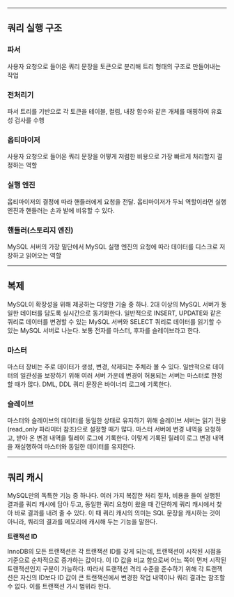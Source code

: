 

---



## 쿼리 실행 구조

### 파서

사용자 요청으로 들어온 쿼리 문장을 토큰으로 분리해 트리 형태의 구조로 만들어내는 작업



### 전처리기

파서 트리를 기반으로 각 토큰을 테이블, 컬럼, 내장 함수와 같은 개체를 매핑하여 유효성 검사를 수행



### 옵티마이저

사용자 요청으로 들어온 쿼리 문장을 어떻게 저렴한 비용으로 가장 빠르게 처리할지 결정하는 역할



### 실행 엔진

옵티마이저의 결정에 따라 핸들러에게 요청을 전달. 옵티마이저가 두뇌 역할이라면 실행 엔진과 핸들러는 손과 발에 비유할 수 있다.



### 핸들러(스토리지 엔진)

MySQL 서버의 가장 밑단에서 MySQL 실행 엔진의 요청에 따라 데이터를 디스크로 저장하고 읽어오는 역할



---



## 복제

MySQL이 확장성을 위해 제공하는 다양한 기술 중 하나. 2대 이상의 MySQL 서버가 동일한 데이터를 담도록 실시간으로 동기화한다. 일반적으로 INSERT, UPDATE와 같은 쿼리로 데이터를 변경할 수 있는 MySQL 서버와 SELECT 쿼리로 데이터를 읽기할 수 있는 MySQL 서버로 나눈다. 보통 전자를 마스터, 후자를 슬레이브라고 한다.



### 마스터

마스터 장비는 주로 데이터가 생성, 변경, 삭제되는 주체라 볼 수 있다. 일반적으로 데이터의 일관성을 보장하기 위해 여러 서버 가운데 변경이 허용되는 서버는 마스터로 한정할 때가 많다. DML, DDL 쿼리 문장은 바이너리 로그에 기록한다.



### 슬레이브

마스터와 슬레이브의 데이터를 동일한 상태로 유지하기 위해 슬레이브 서버는 읽기 전용 (read_only 파라미터 참조)으로 설정할 때가 많다. 마스터 서버에 변경 내역을 요청하고, 받아 온 변경 내역을 릴레이 로그에 기록한다. 이렇게 기록된 릴레이 로그 변경 내역을 재실행하여 마스터와 동일한 데이터를 유지한다.



---



## 쿼리 캐시

MySQL만의 독특한 기능 중 하나다. 여러 가지 복잡한 처리 절차, 비용을 들여 실행된 결과를 쿼리 캐시에 담아 두고, 동일한 쿼리 요청이 왔을 때 간단하게 쿼리 캐시에서 찾아 바로 결과를 내려 줄 수 있다. 이 때 쿼리 캐시의 의미는 SQL 문장을 캐시하는 것이 아니라, 쿼리의 결과를 메모리에 캐시해 두는 기능을 말한다.



**트랜잭션 ID**

InnoDB의 모든 트랜잭션은 각 트랜잭션 ID를 갖게 되는데, 트랜잭션이 시작된 시점을 기준으로 순차적으로 증가하는 값이다. 이 ID 값을 비교 함으로써 어느 쪽이 먼저 시작된 트랜잭션인지 구분이 가능하다. 따라서 트랜잭션 격리 수준을 준수하기 위해 각 트랜잭션은 자신의 ID보다 ID 값이 큰 트랜잭션에서 변경한 작업 내역이나 쿼리 결과는 참조할 수 없다. 이를 트랜잭션 가시 범위라 한다.